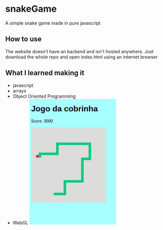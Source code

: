 # snakeGame
A simple snake game made in pure javascript
## How to use
The website doesn't have an backend and isn't hosted anywhere.
Just download the whole repo and open index.html using an internet browser
## What I learned making it
* javascript
* arrays
* Object Oriented Programming
* WebGL
![screenshot from the game](./PrintScreen.png)